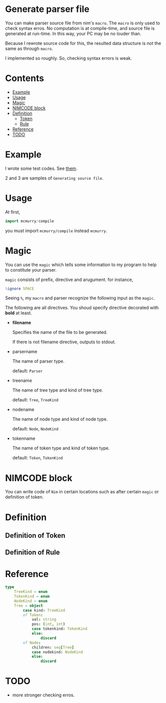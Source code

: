 # Generate parser file
You can make parser source file from nim's ``macro``.
The ``macro`` is only used to check syntax erros. No computation is at compile-time, and source file is generated at run-time.
In this way, your PC may be no louder than.

Because I rewrote source code for this, the resulted data structure is not the same as through ``macro``.

I implemented so roughly. So, checking syntax errors is weak.

# Contents
* [Example](#Example)
* [Usage](#Usage)
* [Magic](#Magic)
* [NIMCODE block](#NIMCODE-block)
* [Definition](#Definition)
    * [Token](#Definition-of-token)
    * [Rule](#Definition-of-rule)
* [Reference](#Reference)
* [TODO](#TODO)

# Example
I wrote some test codes.
See [them](./tests/).

2 and 3 are samples of `Generating source file`.

# Usage
At first,
```nim
import mcmurry/compile
```
you must import ``mcmurry/compile`` instead ``mcmurry``.

# Magic
You can use the ``magic`` which tells some information to my program to help to constitute your parser.

``magic`` consists of prefix, directive and arugument.
for instance,
```nim
%ignore SPACE
```

Seeing `%`, my ``macro`` and parser recognize the following input as the ``magic``.

The following are all directives.
You shoud specify directive decorated with **bold** at least.
* **filename**

    Specifies the name of the file to be generated.

    If there is not filename directive, outputs to stdout.
* parsername

    The name of parser type.

    default: ``Parser``

* treename

    The name of tree type and kind of tree type.

    default: ``Tree``, ``TreeKind``
* nodename

    The name of node type and kind of node type.

    default: ``Node``, ``NodeKind``

* tokenname

    The name of token type and kind of token type.

    default: ``Token``, ``TokenKind``

# NIMCODE block
You can write code of ``Nim`` in certain locations such as after certain ``magic`` or definition of token.

# Definition

## Definition of Token

## Definition of Rule

# Reference

```nim
type
    TreeKind = enum
    TokenKind = enum
    NodeKind = enum
    Tree = object
        case kind: TreeKind
        of Token:
            val: string
            pos: (int, int)
            case tokenkind: TokenKind
            else:
                discard
        of Node:
            children: seq[Tree]
            case nodekind: NodeKind
            else:
                discard
```

# TODO
* more stronger checking erros.